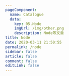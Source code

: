 ```yaml
---
pageComponent: 
  name: Catalogue
  data: 
    key: 05.Node
    imgUrl: /img/other.png
    description: Node等文章
title: Node
date: 2020-03-11 21:50:55
permalink: /node
sidebar: false
article: false
comment: false 
editLink: false
---
```

